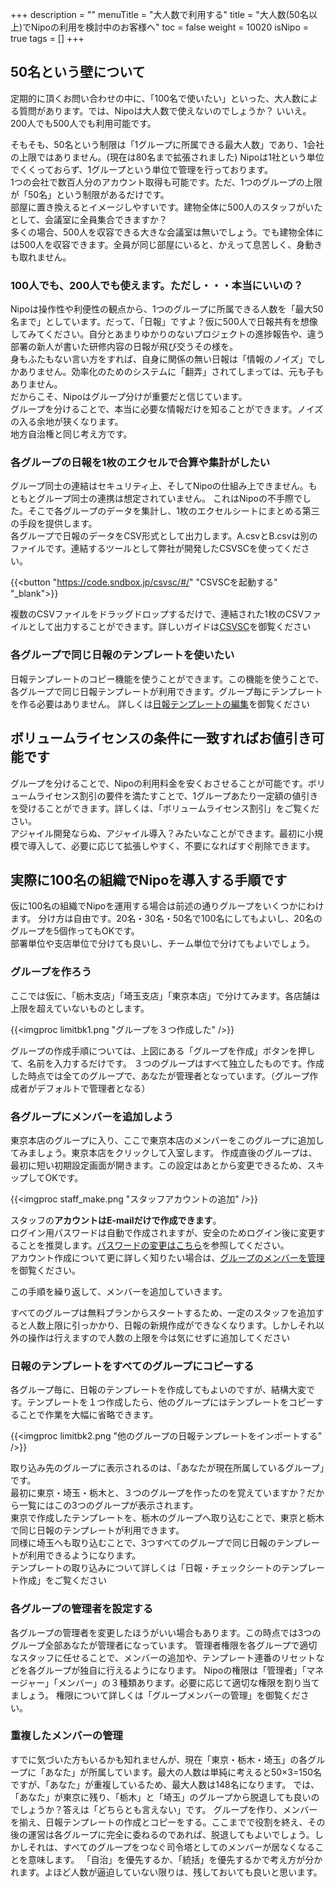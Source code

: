 +++
description = ""
menuTitle = "大人数で利用する"
title = "大人数(50名以上)でNipoの利用を検討中のお客様へ"
toc = false
weight = 10020
isNipo = true
tags = []
+++


## 50名という壁について

定期的に頂くお問い合わせの中に、「100名で使いたい」といった、大人数による質問があります。では、Nipoは大人数で使えないのでしょうか？
いいえ。200人でも500人でも利用可能です。  

そもそも、50名という制限は「1グループに所属できる最大人数」であり、1会社の上限ではありません。(現在は80名まで拡張されました)
Nipoは1社という単位でくくっておらず、1グループという単位で管理を行っております。  
1つの会社で数百人分のアカウント取得も可能です。ただ、1つのグループの上限が「50名」という制限があるだけです。  
部屋に置き換えるとイメージしやすいです。建物全体に500人のスタッフがいたとして、会議室に全員集合できますか？  
多くの場合、500人を収容できる大きな会議室は無いでしょう。でも建物全体には500人を収容できます。全員が同じ部屋にいると、かえって息苦しく、身動きも取れません。

### 100人でも、200人でも使えます。ただし・・・本当にいいの？

Nipoは操作性や利便性の観点から、1つのグループに所属できる人数を「最大50名まで」としています。だって、「日報」ですよ？仮に500人で日報共有を想像してみてください。自分とあまりゆかりのないプロジェクトの進捗報告や、違う部署の新人が書いた研修内容の日報が飛び交うその様を。  
身もふたもない言い方をすれば、自身に関係の無い日報は「情報のノイズ」でしかありません。効率化のためのシステムに「翻弄」されてしまっては、元も子もありません。  
だからこそ、Nipoはグループ分けが重要だと信じています。  
グループを分けることで、本当に必要な情報だけを知ることができます。ノイズの入る余地が狭くなります。  
地方自治権と同じ考え方です。  

### 各グループの日報を1枚のエクセルで合算や集計がしたい

グループ同士の連結はセキュリティ上、そしてNipoの仕組み上できません。もともとグループ同士の連携は想定されていません。
これはNipoの不手際でした。そこで各グループのデータを集計し、1枚のエクセルシートにまとめる第三の手段を提供します。  
各グループで日報のデータをCSV形式として出力します。A.csvとB.csvは別のファイルです。連結するツールとして弊社が開発したCSVSCを使ってください。  

{{<button "https://code.sndbox.jp/csvsc/#/" "CSVSCを起動する" "_blank">}}

複数のCSVファイルをドラッグドロップするだけで、連結された1枚のCSVファイルとして出力することができます。詳しいガイドは[CSVSC](/blog/csvsc/)を御覧ください

### 各グループで同じ日報のテンプレートを使いたい

日報テンプレートのコピー機能を使うことができます。この機能を使うことで、各グループで同じ日報テンプレートが利用できます。グループ毎にテンプレートを作る必要はありません。
詳しくは[日報テンプレートの編集](/old/manual/template/)を御覧ください  

## ボリュームライセンスの条件に一致すればお値引き可能です

グループを分けることで、Nipoの利用料金を安くおさせることが可能です。ボリュームライセンス割引の要件を満たすことで、1グループあたり一定額の値引きを受けることができます。詳しくは、「ボリュームライセンス割引」をご覧ください。  
アジャイル開発ならぬ、アジャイル導入？みたいなことができます。最初に小規模で導入して、必要に応じて拡張しやすく、不要になればすぐ削除できます。  

## 実際に100名の組織でNipoを導入する手順です

仮に100名の組織でNipoを運用する場合は前述の通りグループをいくつかにわけます。
分け方は自由です。20名・30名・50名で100名にしてもよいし、20名のグループを5個作ってもOKです。  
部署単位や支店単位で分けても良いし、チーム単位で分けてもよいでしょう。

### グループを作ろう

ここでは仮に、「栃木支店」「埼玉支店」「東京本店」で分けてみます。各店舗は上限を超えていないものとします。

{{<imgproc limitbk1.png "グループを３つ作成した" />}}

グループの作成手順については、上図にある「グループを作成」ボタンを押して、名前を入力するだけです。
３つのグループはすべて独立したものです。作成した時点では全てのグループで、あなたが管理者となっています。（グループ作成者がデフォルトで管理者となる）

### 各グループにメンバーを追加しよう

東京本店のグループに入り、ここで東京本店のメンバーをこのグループに追加してみましょう。東京本店をクリックして入室します。
作成直後のグループは、最初に短い初期設定画面が開きます。この設定はあとから変更できるため、スキップしてOKです。

{{<imgproc staff_make.png "スタッフアカウントの追加" />}}

スタッフの**アカウントはE-mailだけで作成できます**。  
ログイン用パスワードは自動で作成されますが、安全のためログイン後に変更することを推奨します。[パスワードの変更はこちら](/old/manual/edit-login/)を参照してください。  
アカウント作成について更に詳しく知りたい場合は、[グループのメンバーを管理](/old/manual/staff-manage/)を御覧ください。

この手順を繰り返して、メンバーを追加していきます。

<Box color="red">すべてのグループは無料プランからスタートするため、一定のスタッフを追加すると人数上限に引っかかり、日報の新規作成ができなくなります。しかしそれ以外の操作は行えますので人数の上限を今は気にせずに追加してください</Box>

### 日報のテンプレートをすべてのグループにコピーする

各グループ毎に、日報のテンプレートを作成してもよいのですが、結構大変です。テンプレートを１つ作成したら、他のグループにはテンプレートをコピーすることで作業を大幅に省略できます。

{{<imgproc limitbk2.png "他のグループの日報テンプレートをインポートする" />}}

取り込み先のグループに表示されるのは、「あなたが現在所属しているグループ」です。  
最初に東京・埼玉・栃木と、３つのグループを作ったのを覚えていますか？だから一覧にはこの3つのグループが表示されます。  
東京で作成したテンプレートを、栃木のグループへ取り込むことで、東京と栃木で同じ日報のテンプレートが利用できます。  
同様に埼玉へも取り込むことで、3つすべてのグループで同じ日報のテンプレートが利用できるようになります。  
テンプレートの取り込みについて詳しくは「日報・チェックシートのテンプレート作成」をご覧ください  

### 各グループの管理者を設定する

各グループの管理者を変更したほうがいい場合もあります。この時点では3つのグループ全部あなたが管理者になっています。
管理者権限を各グループで適切なスタッフに任せることで、メンバーの追加や、テンプレート連番のリセットなどを各グループが独自に行えるようになります。
Nipoの権限は「管理者」「マネージャー」「メンバー」の３種類あります。必要に応じて適切な権限を割り当てましょう。
権限について詳しくは「グループメンバーの管理」を御覧ください。

### 重複したメンバーの管理

すでに気づいた方もいるかも知れませんが、現在「東京・栃木・埼玉」の各グループに「あなた」が所属しています。最大の人数は単純に考えると50×3=150名ですが、「あなた」が重複しているため、最大人数は148名になります。
では、「あなた」が東京に残り、「栃木」と「埼玉」のグループから脱退しても良いのでしょうか？答えは「どちらとも言えない」です。
グループを作り、メンバーを揃え、日報テンプレートの作成とコピーをする。ここまでで役割を終え、その後の運営は各グループに完全に委ねるのであれば、脱退してもよいでしょう。しかしそれは、すべてのグループをつなぐ司令塔としてのメンバーが居なくなることを意味します。
「自治」を優先するか、「統括」を優先するかで考え方が分かれます。よほど人数が逼迫していない限りは、残しておいても良いと思います。
